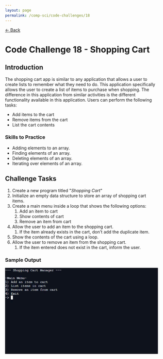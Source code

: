 ```yaml
---
layout: page
permalink: /comp-sci/code-challenges/18
---
```


[← Back](./)

# Code Challenge 18 - Shopping Cart

## Introduction

The shopping cart app is similar to any application that allows a user to create lists to remember what they need to do. This application specifically allows the user to create a list of items to purchase when shopping. The difference in this application from similar activities is the different functionality available in this application. Users can perform the following tasks:

- Add items to the cart
- Remove items from the cart
- List the cart contents

### Skills to Practice

- Adding elements to an array.
- Finding elements of an array.
- Deleting elements of an array.
- Iterating over elements of an array.

## Challenge Tasks
1. Create a new program titled "*Shopping Cart*"
2. Initialize an empty data structure to store an array of shopping cart items.
3. Create a main menu inside a loop that shows the following options:
    1. Add an item to cart
    2. Show contents of cart
    3. Remove an item from cart
4. Allow the user to add an item to the shopping cart.
    1. If the item already exists in the cart, don't add the duplicate item.
5. Show the contents of the cart using a loop.
6. Allow the user to remove an item from the shopping cart.
    1. If the item entered does not exist in the cart, inform the user.


### Sample Output

<img src="/assets/img/challenges/challenge-18-shopping-cart.gif" alt="sample output" title="sample output">
